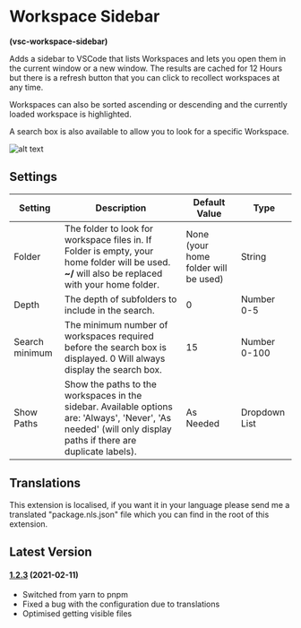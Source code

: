 # Workspace Sidebar

**(vsc-workspace-sidebar)**

Adds a sidebar to VSCode that lists Workspaces and lets you open them in the current window or a new window. The results are cached for 12 Hours but there is a refresh button that you can click to recollect workspaces at any time.

Workspaces can also be sorted ascending or descending and the currently loaded workspace is highlighted.

A search box is also available to allow you to look for a specific Workspace.

![alt text](https://raw.githubusercontent.com/sketchbuch/vsc-workspace-sidebar/master/docs/images/preview.gif 'Workspace Sidebar Preview')

## Settings

| Setting        | Description                                                                                                                                                     | Default Value                        | Type          |
| -------------- | --------------------------------------------------------------------------------------------------------------------------------------------------------------- | ------------------------------------ | ------------- |
| Folder         | The folder to look for workspace files in. If Folder is empty, your home folder will be used. **~/** will also be replaced with your home folder.               | None (your home folder will be used) | String        |
| Depth          | The depth of subfolders to include in the search.                                                                                                               | 0                                    | Number 0-5    |
| Search minimum | The minimum number of workspaces required before the search box is displayed. 0 Will always display the search box.                                             | 15                                   | Number 0-100  |
| Show Paths     | Show the paths to the workspaces in the sidebar. Available options are: 'Always', 'Never', 'As needed' (will only display paths if there are duplicate labels). | As Needed                            | Dropdown List |

## Translations

This extension is localised, if you want it in your language please send me a translated "package.nls.json" file which you can find in the root of this extension.

## Latest Version

#### [1.2.3](https://github.com/sketchbuch/vsc-workspace-sidebar/compare/v1.2.2...1.2.3) (2021-02-11)

- Switched from yarn to pnpm
- Fixed a bug with the configuration due to translations
- Optimised getting visible files

